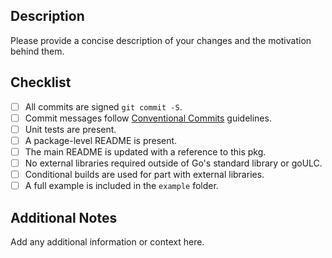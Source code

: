 ## Description

Please provide a concise description of your changes and the motivation behind them.

## Checklist

- [ ] All commits are signed `git commit -S`.
- [ ] Commit messages follow [Conventional Commits](https://www.conventionalcommits.org/en/v1.0.0/) guidelines.
- [ ] Unit tests are present.
- [ ] A package-level README is present.
- [ ] The main README is updated with a reference to this pkg.
- [ ] No external libraries required outside of Go's standard library or goULC.
- [ ] Conditional builds are used for part with external libraries.
- [ ] A full example is included in the `example` folder.

## Additional Notes

Add any additional information or context here.
